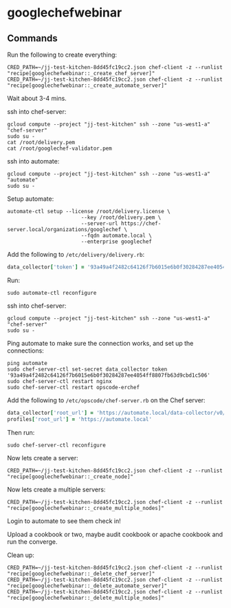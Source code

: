 # googlechefwebinar

## Commands

Run the following to create everything:

```
CRED_PATH=~/jj-test-kitchen-8dd45fc19cc2.json chef-client -z --runlist "recipe[googlechefwebinar::_create_chef_server]"
CRED_PATH=~/jj-test-kitchen-8dd45fc19cc2.json chef-client -z --runlist "recipe[googlechefwebinar::_create_automate_server]"
```

Wait about 3-4 mins.

ssh into chef-server:

```
gcloud compute --project "jj-test-kitchen" ssh --zone "us-west1-a" "chef-server"
sudo su -
cat /root/delivery.pem
cat /root/googlechef-validator.pem
```

ssh into automate:

```
gcloud compute --project "jj-test-kitchen" ssh --zone "us-west1-a" "automate"
sudo su -
```

Setup automate:

```
automate-ctl setup --license /root/delivery.license \
                        --key /root/delivery.pem \
                        --server-url https://chef-server.local/organizations/googlechef \
                        --fqdn automate.local \
                        --enterprise googlechef
```

Add the following to `/etc/delivery/delivery.rb`:

```ruby
data_collector['token'] = '93a49a4f2482c64126f7b6015e6b0f30284287ee4054ff8807fb63d9cbd1c506'
```

Run:

```
sudo automate-ctl reconfigure
```

ssh into chef-server:

```
gcloud compute --project "jj-test-kitchen" ssh --zone "us-west1-a" "chef-server"
sudo su -
```

Ping automate to make sure the connection works, and set up the connections:

```
ping automate
sudo chef-server-ctl set-secret data_collector token '93a49a4f2482c64126f7b6015e6b0f30284287ee4054ff8807fb63d9cbd1c506'
sudo chef-server-ctl restart nginx
sudo chef-server-ctl restart opscode-erchef
```

Add the following to `/etc/opscode/chef-server.rb` on the Chef server:

```ruby
data_collector['root_url'] = 'https://automate.local/data-collector/v0/'
profiles['root_url'] = 'https://automate.local'
```

Then run:

```
sudo chef-server-ctl reconfigure
```

Now lets create a server:

```
CRED_PATH=~/jj-test-kitchen-8dd45fc19cc2.json chef-client -z --runlist "recipe[googlechefwebinar::_create_node]"
```

Now lets create a multiple servers:

```
CRED_PATH=~/jj-test-kitchen-8dd45fc19cc2.json chef-client -z --runlist "recipe[googlechefwebinar::_create_multiple_nodes]"
```

Login to automate to see them check in!

Upload a cookbook or two, maybe audit cookbook or apache cookbook and run the
converge.

Clean up:

```
CRED_PATH=~/jj-test-kitchen-8dd45fc19cc2.json chef-client -z --runlist "recipe[googlechefwebinar::_delete_chef_server]"
CRED_PATH=~/jj-test-kitchen-8dd45fc19cc2.json chef-client -z --runlist "recipe[googlechefwebinar::_delete_automate_server]"
CRED_PATH=~/jj-test-kitchen-8dd45fc19cc2.json chef-client -z --runlist "recipe[googlechefwebinar::_delete_multiple_nodes]"
```
